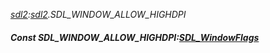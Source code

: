 _[sdl2](../../modules/sdl2/sdl2-module.md):[sdl2](../../modules/sdl2/sdl2-module.md).SDL\_WINDOW\_ALLOW\_HIGHDPI_
##### Const SDL\_WINDOW\_ALLOW\_HIGHDPI:[SDL_WindowFlags](../../modules/sdl2/sdl2-sdl_windowflags.md)
